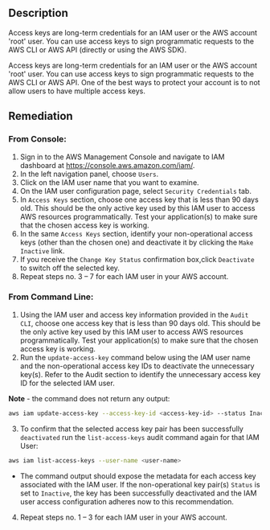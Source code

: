 ## Description

Access keys are long-term credentials for an IAM user or the AWS account 'root' user. You can use access keys to sign programmatic requests to the AWS CLI or AWS API (directly or using the AWS SDK).

Access keys are long-term credentials for an IAM user or the AWS account 'root' user. You can use access keys to sign programmatic requests to the AWS CLI or AWS API. One of the best ways to protect your account is to not allow users to have multiple access keys.

## Remediation

### From Console:

1. Sign in to the AWS Management Console and navigate to IAM dashboard at https://console.aws.amazon.com/iam/.
2. In the left navigation panel, choose `Users`.
3. Click on the IAM user name that you want to examine.
4. On the IAM user configuration page, select `Security Credentials` tab.
5. In `Access Keys` section, choose one access key that is less than 90 days old.
This should be the only active key used by this IAM user to access AWS resources programmatically. Test your application(s) to make sure that the chosen access key is working.
6. In the same `Access Keys` section, identify your non-operational access keys (other than the chosen one) and deactivate it by clicking the `Make Inactive` link.
7. If you receive the `Change Key Status` confirmation box,click `Deactivate` to switch off the selected key.
8. Repeat steps no. 3 – 7 for each IAM user in your AWS account.

### From Command Line:

1. Using the IAM user and access key information provided in the `Audit CLI`, choose one access key that is less than 90 days old. This should be the only active key used by this IAM user to access AWS resources programmatically. Test your application(s) to make sure that the chosen access key is working.
2. Run the `update-access-key` command below using the IAM user name and the non-operational access key IDs to deactivate the unnecessary key(s). Refer to the Audit section to identify the unnecessary access key ID for the selected IAM user.

**Note** - the command does not return any output:
```bash
aws iam update-access-key --access-key-id <access-key-id> --status Inactive --user-name <user-name>
```
3. To confirm that the selected access key pair has been successfully `deactivated` run the `list-access-keys` audit command again for that IAM User:

```bash
aws iam list-access-keys --user-name <user-name>
```

- The command output should expose the metadata for each access key associated with the IAM user. If the non-operational key pair(s) `Status` is set to `Inactive`, the key has been successfully deactivated and the IAM user access configuration adheres now to this recommendation.

4. Repeat steps no. 1 – 3 for each IAM user in your AWS account.